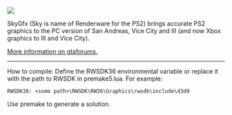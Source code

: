 ![](http://i.imgur.com/RXklRRg.png)

SkyGfx (Sky is name of Renderware for the PS2) brings accurate PS2 graphics to the PC version of San Andreas, Vice City and III (and now Xbox graphics to III and Vice City).

[More information on gtaforums.](http://gtaforums.com/topic/750681-skygfx-ps2-and-xbox-graphics-for-pc/)


----------

How to compile:
Define the RWSDK36 environmental variable or replace it with the path to RWSDK in premake5.lua.
For example: 

    RWSDK36: <some path>\RWSDK\RW36\Graphics\rwsdk\include\d3d9

Use premake to generate a solution.
